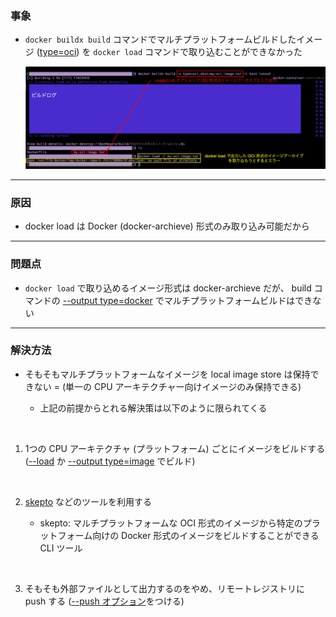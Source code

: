 ### 事象

- `docker buildx build` コマンドでマルチプラットフォームビルドしたイメージ ([type=oci](../docker_buildコマンドのoutputオプション.md#typeoci)) を `docker load` コマンドで取り込むことができなかった

    <img src="./img/Issue-Load-Non-Docker-Archieve_1.svg" />

---

### 原因

- docker load は Docker (docker-archieve) 形式のみ取り込み可能だから

---

### 問題点

- `docker load` で取り込めるイメージ形式は docker-archieve だが、 build コマンドの [--output type=docker](../docker_buildコマンドのoutputオプション.md#typedocker) でマルチプラットフォームビルドはできない

---

### 解決方法

- そもそもマルチプラットフォームなイメージを local image store は保持できない = (単一の CPU アーキテクチャー向けイメージのみ保持できる)

    - 上記の前提からとれる解決策は以下のように限られてくる

<br>

1. 1つの CPU アーキテクチャ (プラットフォーム) ごとにイメージをビルドする ([--load](../docker_buildコマンドのoutputオプション.md#--load-オプション-buildx-build-のその他のオプション) か [--output type=image](../docker_buildコマンドのoutputオプション.md#typeimage) でビルド)

<br>

2. [skepto](https://github.com/containers/skopeo) などのツールを利用する

    - skepto: マルチプラットフォームな OCI 形式のイメージから特定のプラットフォーム向けの Docker 形式のイメージをビルドすることができる CLI ツール

<br>

3. そもそも外部ファイルとして出力するのをやめ、リモートレジストリに push する ([--push オプション](../docker_buildコマンドのoutputオプション.md#--push-オプション-buildx-build-のその他のオプション)をつける)